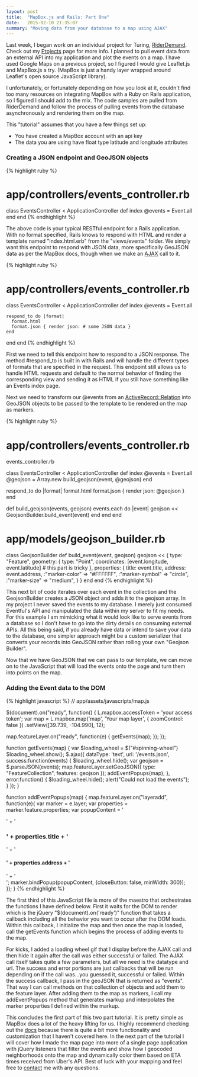 ```yaml
---
layout: post
title:  "MapBox.js and Rails: Part One"
date:   2015-02-10 21:35:07
summary: "Moving data from your database to a map using AJAX"
---
```

Last week, I began work on an individual project for Turing,
[RiderDemand](http://rider-demand.herokuapp.com). Check out my
[Projects](http://bryceholcomb.com/projects/) page for more info. I planned
to pull event data from an external API into my application and plot the events on a map. I have used Google
Maps on a previous project, so I figured I would give Leaflet.js and MapBox.js a try. (MapBox is just
a handy layer wrapped around Leaflet's open source JavaScript library).

I unfortunately, or fortunately depending on how you look at it, couldn't find too many resources on integrating MapBox with a Ruby on Rails
application, so I figured I should add to the mix. The code samples are pulled
from RiderDemand and follow the process of pulling events from the database
asynchronously
and rendering them on the map.

This "tutorial" assumes that you have a few things set up:

- You have created a MapBox account with an api key
- The data you are using have float type latitude and longitude attributes

### Creating a JSON endpoint and GeoJSON objects

{% highlight ruby %}
# app/controllers/events_controller.rb

class EventsController < ApplicationController
  def index
    @events = Event.all
  end
end
{% endhighlight %}

The above code is your typical RESTful endpoint for a Rails application. With no format specified,
Rails knows to respond with HTML and render a template named "index.html.erb"
from the "views/events" folder. We simply want this endpoint to respond with
JSON data, more specifically GeoJSON data as per the MapBox docs, though when we make an [AJAX](http://api.jquery.com/jquery.ajax/) call to it.

{% highlight ruby %}
# app/controllers/events_controller.rb

class EventsController < ApplicationController
  def index
    @events = Event.all

    respond_to do |format|
      format.html
      format.json { render json: # some JSON data }
    end
  end
end
{% endhighlight %}

First we need to tell this endpoint how to respond to a JSON response. The
method #respond_to is built in with Rails and will handle the different types
of formats that are specified in the request. This endpoint still allows us to
handle HTML requests and default to the normal behavior of finding the
corresponding view and sending it as HTML if you still have something like an
Events index page.

Next we need to transform our @events from an
[ActiveRecord::Relation](http://api.rubyonrails.org/classes/ActiveRecord/Relation.html) into
GeoJSON objects to be passed to the template to be rendered on the map as
markers.

{% highlight ruby %}
# app/controllers/events_controller.rb

events_controller.rb

class EventsController < ApplicationController
  def index
    @events = Event.all
    @geojson = Array.new
    build_geojson(event, @geojson)
  end

  respond_to do |format|
    format.html
    format.json { render json: @geojson }
  end

  def build_geojson(events, geojson)
    events.each do |event|
      geojson << GeojsonBuilder.build_event(event)
    end
  end
end

# app/models/geojson_builder.rb

class GeojsonBuilder
  def build_event(event, geojson)
    geojson << {
      type: "Feature",
      geometry: {
        type: "Point",
        coordinates: [event.longitude, event.latitude] # this part is tricky
      },
      properties: {
        title: event.title,
        address: event.address,
        :"marker-color" => "#FFFFFF",
        :"marker-symbol" => "circle",
        :"marker-size" => "medium",
      }
    }
  end
end
{% endhighlight %}

This next bit of code iterates over each event in the collection and the
GeojsonBuilder creates a JSON object and adds it to the geojson array. In my
project I never saved the events to my database. I merely just consumed Eventful's
API and manipulated the data within my server to fit my needs. For this example
I am mimicking what it would look like to serve events from a database so I
don't have to go into the dirty details on consuming external APIs. All this being
said, if you already have data or intend to save your data to the database, one simpler approach might be a custom serializer that converts your records into GeoJSON rather than
rolling your own "Geojson Builder".

Now that we have GeoJSON that we can pass to our template, we can move on to the
JavaScript that will load the events onto the page and turn them into points on
the map.

### Adding the Event data to the DOM

{% highlight javascript %}
// app/assets/javascripts/map.js

$(document).on("ready", function() {
  L.mapbox.accessToken = 'your access token';
  var map = L.mapbox.map('map', 'Your map layer', { zoomControl: false })
  .setView([39.739, -104.990], 12);

  map.featureLayer.on("ready", function(e) {
    getEvents(map);
  });
});

function getEvents(map) {
  var $loading_wheel = $("#spinning-wheel")
  $loading_wheel.show();
  $.ajax({
    dataType: 'text',
    url: '/events.json',
    success:function(events) {
      $loading_wheel.hide();
      var geojson = $.parseJSON(events);
      map.featureLayer.setGeoJSON({
        type: "FeatureCollection",
        features: geojson
      });
      addEventPopups(map);
    },
    error:function() {
      $loading_wheel.hide();
      alert("Could not load the events");
    }
  });
}

function addEventPopups(map) {
  map.featureLayer.on("layeradd", function(e){
    var marker = e.layer;
    var properties = marker.feature.properties;
    var popupContent = '<div class="marker-popup">' + '<h3>' + properties.title + '</h3>' +
                       '<h4>' + properties.address + '</h4>' + '</div>';
    marker.bindPopup(popupContent, {closeButton: false, minWidth: 300});
  });
}
{% endhighlight %}

The first third of this JavaScript file is more of the maestro that orchestrates
the functions I have defined below. First it waits for the DOM to render which is the
jQuery "$(document).on('ready')" function that takes a callback including all
the behavior you want to occur after the DOM loads. Within this callback, I
initialize the map and then once the map is loaded, call the getEvents function
which begins the process of adding events to the map.

For kicks, I added a loading wheel gif that I display before the AJAX call and
then hide it again after the call was either successful or failed. The AJAX call
itself takes quite a few parameters, but all we need is the datatype and url.
The success and error portions are just callbacks that will be run depending on
if the call was...you guessed it, successful or failed. Within the success
callback, I pass in the geoJSON that is returned as "events". That way I can
call methods on that collection of objects and add them to the feature layer.
After adding them to the map as markers, I call my addEventPopups method that
generates markup and interpolates the marker properties I defined within the
markup.

This concludes the first part of this two part tutorial. It is pretty simple as
MapBox does a lot of the heavy lifting for us. I highly recommend checking out
the [docs](https://www.mapbox.com/mapbox.js/api/v2.1.8/) because there is quite
a bit more functionality and customization that I haven't covered here. In the
next part of the tutorial I will cover how I made the map page into more of a
single page application with jQuery listeners that filter the events and show
how I geocoded neighborhoods onto the map and dynamically color them based on
ETA times received from Uber's API. Best of luck with your mapping and feel free
to [contact](http://bryceholcomb.com/contact) me with any questions.
